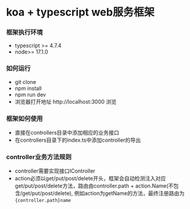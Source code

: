 # koa + typescript web服务框架

### 框架执行环境
* typescript >= 4.7.4
* node>= 17.1.0

### 如何运行

* git clone 
* npm install
* npm run dev
* 浏览器打开地址 http://localhost:3000 浏览

### 框架如何使用
* 直接在controllers目录中添加相应的业务接口
* 在controllers目录下的index.ts中添加controller的导出
### controller业务方法规则
* controller需要实现接口IController
* action必须以get/put/post/delete开头，框架会自动检测注入对应get/put/post/delete方法，路由由controller.path + action.Name(不包含/get/put/post/delete), 例如action为getName的方法，最终注册路由为`{controller.path}name`
